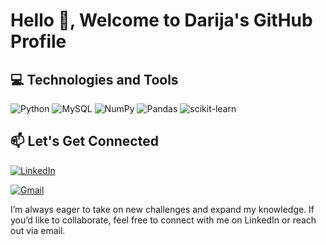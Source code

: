 # Hello 👋, Welcome to Darija's GitHub Profile

## 💻 Technologies and Tools
![Python](https://img.shields.io/badge/python-3670A0?style=for-the-badge&logo=python&logoColor=ffdd54) ![MySQL](https://img.shields.io/badge/mysql-%2300f.svg?style=for-the-badge&logo=mysql&logoColor=white) ![NumPy](https://img.shields.io/badge/numpy-%23013243.svg?style=for-the-badge&logo=numpy&logoColor=white) ![Pandas](https://img.shields.io/badge/pandas-%23150458.svg?style=for-the-badge&logo=pandas&logoColor=white) ![scikit-learn](https://img.shields.io/badge/scikit--learn-%23F7931E.svg?style=for-the-badge&logo=scikit-learn&logoColor=white)

## 📫 Let's Get Connected
[![LinkedIn](https://img.shields.io/badge/LinkedIn-%230077B5.svg?&style=flat-square&logo=linkedin&logoColor=white)](www.linkedin.com/in/darija-šachova-823992207)

[![Gmail](https://img.shields.io/badge/Gmail-D14836?style=flat-square&logo=gmail&logoColor=white)](mailto:dsachova@gmail.com)

I’m always eager to take on new challenges and expand my knowledge. If you’d like to collaborate, feel free to connect with me on LinkedIn or reach out via email.
